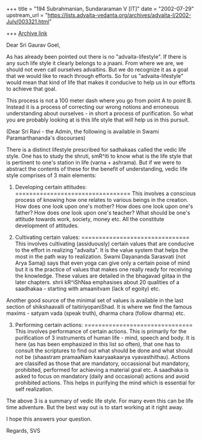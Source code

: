 +++
title = "194 Subrahmanian, Sundararaman V [IT]"
date = "2002-07-29"
upstream_url = "https://lists.advaita-vedanta.org/archives/advaita-l/2002-July/003321.html"

+++
[Archive link](https://lists.advaita-vedanta.org/archives/advaita-l/2002-July/003321.html)

Dear Sri Gaurav Goel,

As has already been pointed out there is no "advaita-lifestyle".  If there
is any such life style it clearly belongs to a jnaani.  From where we are,
we should not even call ourselves advaitins.  But we do recognize it as a
goal that we would like to reach through efforts.  So for us
"advaita-lifestyle" would mean that kind of life that makes it conducive to
help us in our efforts to achieve that goal.

This process is not a 100 meter dash where you go from point A to point B.
Instead it is a process of correcting our wrong notions and erroneous
understanding about ourselves - in short a process of purification.  So what
you are probably looking at is this life style that will help us in this
pursuit.

(Dear Sri Ravi - the Admin, the following is available in Swami
Paramarthananda's discourses)

There is a distinct lifestyle prescribed for sadhakaas called the vedic life
style.  One has to study the shruti, smR^iti to know what is the life style
that is pertinent to one's station in life (varna + ashrama).  But if we
were to abstract the contents of these for the benefit of understanding,
vedic life style comprises of 3 main elements:

1.  Developing certain attitudes:
=================================
This involves a conscious process of knowing how one relates to various
beings in the creation.  How does one look upon one's mother?  How does one
look upon one's father?  How does one look upon one's teacher?  What should
be one's attitude towards work, society, money etc.  All the constitute
development of attitudes.

2.  Cultivating certain values:
===============================
This involves cultivating (assiduously) certain values that are conducive to
the effort in realizing "advaita".  It is the value system that helps the
most in the path way to realization.  Swami Dayananda Sarasvati (not Arya
Samaj) says that even yoga can give only a certain poise of mind but it is
the practice of values that makes one really ready for receiving the
knowledge.  These values are detailed in the bhagavad giitaa in the later
chapters.  shrii kR^iShNaa emphasises about 20 qualities of a saadhakaa -
starting with amaanitvam (lack of egoity) etc.

Another good source of the minimal set of values is available in the last
section of shikshaavalli of taitiriyopaniShad.  It is where we find the
famous maxims - satyam vada (speak truth), dharma chara (follow dharma) etc.

3.  Performing certain actions:
===============================
This involves performance of certain actions.  This is primarily for the
purification of 3 instruments of human life - mind, speech and body.  It is
here (as has been emphasized in this list so often), that one has to consult
the scriptures to find out what should be done and what should not be
(shaastram pramaaNam kaaryaakaarya vyavasthithau).  Actions are classifed as
those that are mandatory, occassional but mandatory, prohibited, performed
for achieving a material goal etc.  A saadhaka is asked to focus on
mandatory (daily and occasional) actions and avoid prohibited actions.  This
helps in purifying the mind which is essential for self realization.

The above 3 is a summary of vedic life style.  For many even this can be
life time adventure.  But the best way out is to start working at it right
away.

I hope this answers your question.

Regards,
SVS

